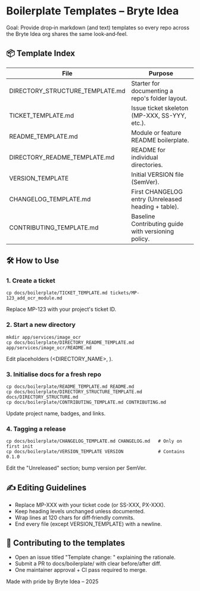 # Boilerplate Templates – Bryte Idea

Goal: Provide drop‑in markdown (and text) templates so every repo across the Bryte Idea org shares the same look‑and‑feel.

## 📦 Template Index

| File | Purpose |
|------|---------|
| DIRECTORY_STRUCTURE_TEMPLATE.md | Starter for documenting a repo's folder layout. |
| TICKET_TEMPLATE.md | Issue ticket skeleton (MP-XXX, SS-YYY, etc.). |
| README_TEMPLATE.md | Module or feature README boilerplate. |
| DIRECTORY_README_TEMPLATE.md | README for individual directories. |
| VERSION_TEMPLATE | Initial VERSION file (SemVer). |
| CHANGELOG_TEMPLATE.md | First CHANGELOG entry (Unreleased heading + table). |
| CONTRIBUTING_TEMPLATE.md | Baseline Contributing guide with versioning policy. |

## 🛠 How to Use

### 1. Create a ticket

```
cp docs/boilerplate/TICKET_TEMPLATE.md tickets/MP-123_add_ocr_module.md
```

Replace MP-123 with your project's ticket ID.

### 2. Start a new directory

```
mkdir app/services/image_ocr
cp docs/boilerplate/DIRECTORY_README_TEMPLATE.md app/services/image_ocr/README.md
```

Edit placeholders (<DIRECTORY_NAME>, <PURPOSE>).

### 3. Initialise docs for a fresh repo

```
cp docs/boilerplate/README_TEMPLATE.md README.md
cp docs/boilerplate/DIRECTORY_STRUCTURE_TEMPLATE.md docs/DIRECTORY_STRUCTURE.md
cp docs/boilerplate/CONTRIBUTING_TEMPLATE.md CONTRIBUTING.md
```

Update project name, badges, and links.

### 4. Tagging a release

```
cp docs/boilerplate/CHANGELOG_TEMPLATE.md CHANGELOG.md   # Only on first init
cp docs/boilerplate/VERSION_TEMPLATE VERSION             # Contains 0.1.0
```

Edit the "Unreleased" section; bump version per SemVer.

## ✍️ Editing Guidelines

- Replace MP-XXX with your ticket code (or SS-XXX, PX-XXX).
- Keep heading levels unchanged unless documented.
- Wrap lines at 120 chars for diff‑friendly commits.
- End every file (except VERSION_TEMPLATE) with a newline.

## 🤝 Contributing to the templates

- Open an issue titled "Template change: " explaining the rationale.
- Submit a PR to docs/boilerplate/ with clear before/after diff.
- One maintainer approval + CI pass required to merge.

Made with pride by Bryte Idea – 2025 